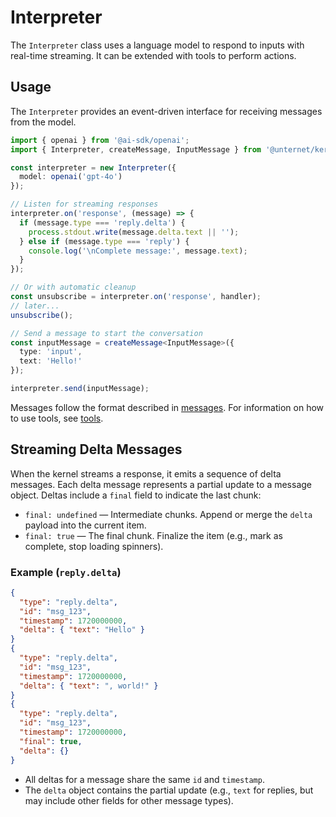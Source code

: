# Interpreter

The `Interpreter` class uses a language model to respond to inputs with real-time streaming. It can be extended with tools to perform actions.

## Usage

The `Interpreter` provides an event-driven interface for receiving messages from the model.

```typescript
import { openai } from '@ai-sdk/openai';
import { Interpreter, createMessage, InputMessage } from '@unternet/kernel';

const interpreter = new Interpreter({ 
  model: openai('gpt-4o') 
});

// Listen for streaming responses
interpreter.on('response', (message) => {
  if (message.type === 'reply.delta') {
    process.stdout.write(message.delta.text || '');
  } else if (message.type === 'reply') {
    console.log('\nComplete message:', message.text);
  }
});

// Or with automatic cleanup
const unsubscribe = interpreter.on('response', handler);
// later...
unsubscribe();

// Send a message to start the conversation
const inputMessage = createMessage<InputMessage>({ 
  type: 'input', 
  text: 'Hello!' 
});

interpreter.send(inputMessage);
```

Messages follow the format described in [messages](./messages.md). For information on how to use tools, see [tools](./tools.md).

## Streaming Delta Messages

When the kernel streams a response, it emits a sequence of delta messages. Each delta message represents a partial update to a message object. Deltas include a `final` field to indicate the last chunk:

- `final: undefined` — Intermediate chunks. Append or merge the `delta` payload into the current item.
- `final: true` — The final chunk. Finalize the item (e.g., mark as complete, stop loading spinners).

### Example (`reply.delta`)

```json
{
  "type": "reply.delta",
  "id": "msg_123",
  "timestamp": 1720000000,
  "delta": { "text": "Hello" }
}
{
  "type": "reply.delta",
  "id": "msg_123", 
  "timestamp": 1720000000,
  "delta": { "text": ", world!" }
}
{
  "type": "reply.delta",
  "id": "msg_123",
  "timestamp": 1720000000,
  "final": true,
  "delta": {}
}
```

- All deltas for a message share the same `id` and `timestamp`.
- The `delta` object contains the partial update (e.g., `text` for replies, but may include other fields for other message types).